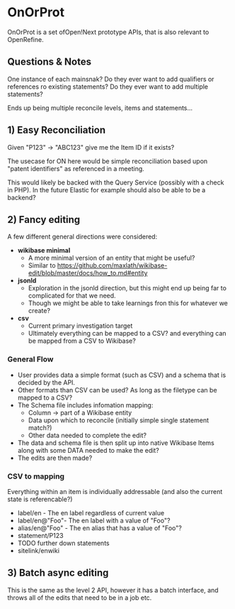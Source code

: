 # OnOrProt

OnOrProt is a set ofOpen!Next prototype APIs, that is also relevant to OpenRefine.

## Questions & Notes

One instance of each mainsnak?
Do they ever want to add qualifiers or references ro existing statements?
Do they ever want to add multiple statements?

Ends up being multiple reconcile levels, items and statements...

## 1) Easy Reconciliation

Given "P123" -> "ABC123" give me the Item ID if it exists?

The usecase for ON here would be simple reconciliation based upon "patent identifiers" as referenced in a meeting.

This would likely be backed with the Query Service (possibly with a check in PHP).
In the future Elastic for example should also be able to be a backend?

## 2) Fancy editing

A few different general directions were considered:

- **wikibase minimal**
  - A more minimal version of an entity that might be useful?
  - Similar to https://github.com/maxlath/wikibase-edit/blob/master/docs/how_to.md#entity
- **jsonld**
  - Exploration in the jsonld direction, but this might end up being far to complicated for that we need.
  - Though we might be able to take learnings fron this for whatever we create?
- **csv**
  - Current primary investigation target
  - Ultimately everything can be mapped to a CSV? and everything can be mapped from a CSV to Wikibase?

### General Flow

- User provides data a simple format (such as CSV) and a schema that is decided by the API.
- Other formats than CSV can be used? As long as the filetype can be mapped to a CSV?
- The Schema file includes infomation mapping:
  - Column -> part of a Wikibase entity
  - Data upon which to reconcile (initially simple single statement match?)
  - Other data needed to complete the edit?
- The data and schema file is then split up into native Wikibase Items along with some DATA needed to make the edit?
- The edits are then made?

### CSV to mapping

Everything within an item is individually addressable (and also the current state is referencable?)

- label/en - The en label regardless of current value
- label/en@"Foo"- The en label with a value of "Foo"?
- alias/en@"Foo" - The en alias that has a value of "Foo"?
- statement/P123
- TODO further down statements
- sitelink/enwiki

## 3) Batch async editing

This is the same as the level 2 API, however it has a batch interface, and throws all of the edits that need to be in a job etc.
